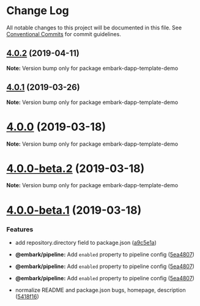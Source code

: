 # Change Log

All notable changes to this project will be documented in this file.
See [Conventional Commits](https://conventionalcommits.org) for commit guidelines.

## [4.0.2](https://github.com/embark-framework/embark/compare/v4.0.1...v4.0.2) (2019-04-11)
**Note:** Version bump only for package embark-dapp-template-demo

## [4.0.1](https://github.com/embark-framework/embark/compare/v4.0.0...v4.0.1) (2019-03-26)

**Note:** Version bump only for package embark-dapp-template-demo

# [4.0.0](https://github.com/embark-framework/embark/compare/v4.0.0-beta.2...v4.0.0) (2019-03-18)

**Note:** Version bump only for package embark-dapp-template-demo


# [4.0.0-beta.2](https://github.com/embark-framework/embark/compare/v4.0.0-beta.1...v4.0.0-beta.2) (2019-03-18)

**Note:** Version bump only for package embark-dapp-template-demo

# [4.0.0-beta.1](https://github.com/embark-framework/embark/compare/v4.0.0-beta.0...v4.0.0-beta.1) (2019-03-18)


### Features

* add repository.directory field to package.json ([a9c5e1a](https://github.com/embark-framework/embark/commit/a9c5e1a))

* **@embark/pipeline:** Add `enabled` property to pipeline config ([5ea4807](https://github.com/embark-framework/embark/commit/5ea4807))

* **@embark/pipeline:** Add `enabled` property to pipeline config ([5ea4807](https://github.com/embark-framework/embark/commit/5ea4807))

* **@embark/pipeline:** Add `enabled` property to pipeline config ([5ea4807](https://github.com/embark-framework/embark/commit/5ea4807))

* normalize README and package.json bugs, homepage, description ([5418f16](https://github.com/embark-framework/embark/commit/5418f16))
